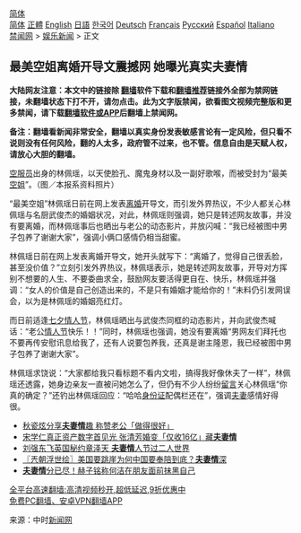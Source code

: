  <!-- 面包屑导航 --> <div class="breadcrumb"><!-- GTranslate: https://gtranslate.io/ -->  <div class="switcher notranslate">  <div class="selected">  <a href="#" onclick="return false;"> 简体</a>  </div>  <div class="option">  <a href="https://www.bannedbook.org" onclick="doGTranslate('zh-CN|zh-CN');jQuery('div.switcher div.selected a').html(jQuery(this).html());return false;" title="简体中文" class="nturl selected"> 简体</a>  <a href="https://www.bannedbook.org/zh-tw/" onclick="doGTranslate('zh-CN|zh-TW');jQuery('div.switcher div.selected a').html(jQuery(this).html());return false;" title="繁體中文" class="nturl"> 正體</a>  <a href="https://www.bannedbook.org/en/" onclick="doGTranslate('zh-CN|en');jQuery('div.switcher div.selected a').html(jQuery(this).html());return false;" title="English" class="nturl"> English</a>  <a href="https://www.bannedbook.org/ja/" onclick="doGTranslate('zh-CN|ja');jQuery('div.switcher div.selected a').html(jQuery(this).html());return false;" title="日本語" class="nturl"> 日語</a>  <a href="https://www.bannedbook.org/ko/" onclick="doGTranslate('zh-CN|ko');jQuery('div.switcher div.selected a').html(jQuery(this).html());return false;" title="한국어" class="nturl"> 한국어</a>  <a href="https://www.bannedbook.org/de/" onclick="doGTranslate('zh-CN|de');jQuery('div.switcher div.selected a').html(jQuery(this).html());return false;" title="Deutsch" class="nturl"> Deutsch</a>  <a href="https://www.bannedbook.org/fr/" onclick="doGTranslate('zh-CN|fr');jQuery('div.switcher div.selected a').html(jQuery(this).html());return false;" title="Français" class="nturl"> Français</a>  <a href="https://www.bannedbook.org/ru/" onclick="doGTranslate('zh-CN|ru');jQuery('div.switcher div.selected a').html(jQuery(this).html());return false;" title="Русский" class="nturl"> Русский</a>  <a href="https://www.bannedbook.org/es/" onclick="doGTranslate('zh-CN|es');jQuery('div.switcher div.selected a').html(jQuery(this).html());return false;" title="Español" class="nturl"> Español</a>  <a href="https://www.bannedbook.org/it/" onclick="doGTranslate('zh-CN|it');jQuery('div.switcher div.selected a').html(jQuery(this).html());return false;" title="Italiano" class="nturl"> Italiano</a>  </div>  </div>      <div class='breadcrumb-sub'><!-- Breadcrumb NavXT 6.3.0 --> <a href="https://www.bannedbook.org/" class="home">禁闻网</a> &gt; <a href="https://www.bannedbook.org/bnews/yule/" class="category">娱乐新闻</a> &gt; 正文</div></div><h2>最美空姐离婚开导文震撼网 她曝光真实夫妻情</h2> <p class="notice"><b>大陆网友注意：本文中的链接除 <a href="https://github.com/bannedbook/fanqiang" >翻墙</a>软件下载和<a href="https://github.com/killgcd/justmysocks/blob/master/README.md">翻墙推荐</a>链接外全部为禁网链接，未翻墙状态下打不开，请勿点击。此为文字版禁闻，欲看图文视频完整版和更多禁闻，请下载<a href="https://github.com/bannedbook/fanqiang">翻墙软件或APP</a>后翻墙上禁闻网。</p><p>备注：翻墙看新闻非常安全，翻墙以真实身份发表敏感言论有一定风险，但只看不说则没有任何风险，翻的人太多，政府管不过来，也不管。信息自由是天赋人权，请放心大胆的翻墙。</b></p>  <div class="entry"> <p id="conimg"><a href="https://www.bannedbook.org/bnews/tag/%E7%A9%BA%E6%9C%8D%E5%91%98/" class="st_tag internal_tag" rel="tag" title="标签 空服员 下的日志">空服员</a>出身的林佩瑶，以天使脸孔、魔鬼身材以及一副好歌喉，而被受封为“最美<a href="https://www.bannedbook.org/bnews/tag/%e7%a9%ba%e5%a7%90/" class="st_tag internal_tag" rel="tag" title="标签 空姐 下的日志">空姐</a>”。（图／本报系资料照片）</p> <p>“最美空姐”林佩瑶日前在网上发表<a href="https://www.bannedbook.org/bnews/tag/%e7%a6%bb%e5%a9%9a/" class="st_tag internal_tag" rel="tag" title="标签 离婚 下的日志">离婚</a>开导文，而引发外界热议，不少人都关心林佩瑶与名厨武俊杰的婚姻状况，对此，林佩瑶则强调，她只是转述网友故事，并没有要离婚，而林佩瑶事后也晒出与老公的动态影片，并放闪喊：“我已经被图中男子包养了谢谢大家”，强调小俩口感情仍相当甜蜜。</p>  <p>林佩瑶日前在网上发表离婚开导文，她开头就写下：“离婚了，觉得自己很丢脸，甚至没价值？”立刻引发外界热议，林佩瑶表示，她是转述网友故事，开导对方挥别不想要的人生、不要委曲求全，鼓励网友要活得更自在、快乐，林佩瑶并强调：“女人的价值是自己创造出来的，不是只有婚姻才能给你的！”未料仍引发网误会，以为是林佩瑶的婚姻亮红灯。</p> <p>而日前适逢<a href="https://www.bannedbook.org/bnews/tag/%E4%B8%83%E5%A4%95%E6%83%85%E4%BA%BA%E8%8A%82/" class="st_tag internal_tag" rel="tag" title="标签 七夕情人节 下的日志">七夕情人节</a>，林佩瑶晒出与武俊杰同框的动态影片，并向武俊杰喊话：“老公<a href="https://www.bannedbook.org/bnews/tag/%e6%83%85%e4%ba%ba%e8%8a%82/" class="st_tag internal_tag" rel="tag" title="标签 情人节 下的日志">情人节</a>快乐！！”同时，林佩瑶也强调，她没有要离婚“男网友们拜托也不要再传安慰讯息给我了，还有人说要包养我，还真是谢主隆恩，我已经被图中男子包养了谢谢大家”。</p>  <p>林佩瑶求饶说：“大家都给我只看标题不看内文啦，搞得我好像休夫了一样”，林佩瑶还透露，她身边亲友一直被问她怎么了，但仍有不少人纷纷<span class='wp_keywordlink'><a href="https://www.bannedbook.org/bnews/tougao/" title="留言" target="_blank">留言</a></span>关心林佩瑶“你真的确定？”还钓出林佩瑶回应：“哈哈<a href="https://www.bannedbook.org/bnews/tag/%e8%ba%ab%e4%bb%bd%e8%af%81/" class="st_tag internal_tag" rel="tag" title="标签 身份证 下的日志">身份证</a>配偶栏还在”，强调<a href="https://www.bannedbook.org/bnews/tag/%E5%A4%AB%E5%A6%BB/" class="st_tag internal_tag" rel="tag" title="标签 夫妻 下的日志">夫妻</a>感情好得很。</p> <ul class='op-related-articles' title='相关阅读'> <li><a href='https://www.bannedbook.org/bnews/yule/20200722/1364349.html' target='_blank'>秋瓷炫分享<b>夫妻情</b>趣 称赞老公「做得很好」</a></li> <li><a href='https://www.bannedbook.org/bnews/yule/20200715/1361113.html' target='_blank'>宋学仁真正资产数字首见光 张清芳婚变「仅收16亿」藏<b>夫妻情</b></a></li> <li><a href='https://www.bannedbook.org/bnews/yule/20200219/1279389.html' target='_blank'>刘强东飞英国秘约章泽天 <b>夫妻情</b>人节过二人世界</a></li> <li><a href='https://www.bannedbook.org/bnews/bblog/20180330/921127.html' target='_blank'>〖兲朝浮世绘〗美国要跳崖为何中国要奉陪到底？<b>夫妻情</b>深</a></li> <li><a href='https://www.bannedbook.org/bnews/yule/20171220/873165.html' target='_blank'><b>夫妻情</b>分已尽！赫子铭称何洁在朋友面前抹黑自己</a></li> </ul> <p class="texttj"> <a href="https://github.com/bannedbook/fanqiang/wiki/V2ray%E6%9C%BA%E5%9C%BA" target="_blank">全平台高速翻墙:高清视频秒开,超低延迟,9折优惠中</a><br/> <a href="https://github.com/bannedbook/fanqiang/wiki/%E7%A6%81%E9%97%BB%E7%BD%91%E5%AE%89%E5%8D%93%E7%BF%BB%E5%A2%99%E6%96%B0%E9%97%BBAPP" target="_blank">免费PC翻墙、安卓VPN翻墙APP</a></p> <p> 来源：中时<span class='wp_keywordlink_affiliate'><a href="https://www.bannedbook.org/" title="新闻网">新闻网</a></span> </p><a name='sharetosocial'></a>  <div style="margin-bottom:5px;padding-bottom:5px;clear:both"> <div id="archive-pix-1" class="banner-ads"> <!-- AuctionX Display platform tag START --> <div id="26318x728x90x621x_ADSLOT2" clicktrack="%%CLICK_URL_ESC%%"></div> <!-- AuctionX Display platform tag END --> </div> <div id="archive-pix-2" class="banner-ads"> <!-- AuctionX Display platform tag START --> <div id="26315x300x250x621x_ADSLOT2" clicktrack="%%CLICK_URL_ESC%%"></div> <!-- AuctionX Display platform tag END --> </div> </div>  <div id="archive-pix-1" class="banner-ads"> <!-- AuctionX Display platform tag START --> <div id="26318x728x90x621x_ADSLOT3" clicktrack="%%CLICK_URL_ESC%%"></div> <!-- AuctionX Display platform tag END --> </div> </div><!--END ENTRY--> 